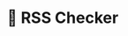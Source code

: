 ---
title: "🛜 RSS Checker"
image: null
release: 2024
link: https://github.gerardgascon.com/RSS-Checker
description: null
short-description: A basic tool for keeping track of an RSS list.
remarkable: false
---